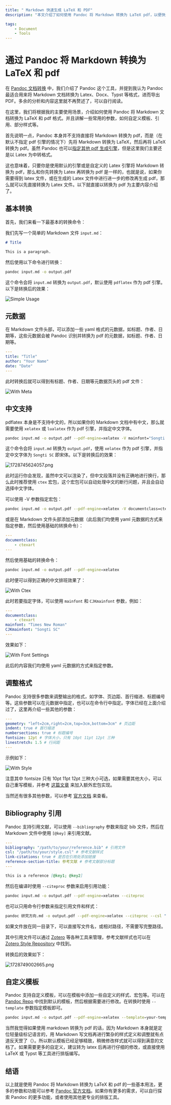 ```yaml
---
title: " Markdown 快速生成 LaTeX 和 PDF"
description: "本文介绍了如何使用 Pandoc 将 Markdown 转换为 LaTeX pdf，以便快速生成格式规范的文档。"

tags:
    - Document
    - Tools
---
```


# 通过 Pandoc 将 Markdown 转换为 LaTeX 和 pdf

在 [Pandoc 文档转换](../../Harvest/工具和项目/2024-09-20-pandoc.md) 中，我们介绍了 Pandoc 这个工具，并提到我认为 Pandoc 最适合用来将 Markdown 文档转换为 Latex、Docx、Typst 等格式，进而导出 PDF。多余的分析和内容这里就不再赘述了，可以自行阅读。

在这里，我们将根据我的主要使用场景，介绍如何使用 Pandoc 将 Markdown 文档转换为 LaTeX 和 pdf 格式。并且讲解一些常用的参数，如何自定义模板、引用、部分样式等。

首先说明一点，Pandoc 本身并不支持直接将 Markdown 转换为 pdf，而是（在默认不指定 pdf 引擎的情况下）先将 Markdown 转换为 LaTeX，然后再将 LaTeX 转换为 pdf。虽然 Pandoc 也可以[指定其他 pdf 生成引擎](https://pandoc.org/MANUAL.html#option--pdf-engine)，但是这里我们主要还是以 Latex 为中转格式。

这也意味着，只要你是使用默认的引擎或是自定义的 Latex 引擎将 Markdown 转换为 pdf，那么和你先转换为 Latex 再转换为 pdf 是一样的，也就是说，如果你需要得到 latex 文件，或在生成的 Latex 文件中进行进一步的修改再生成 pdf，那么就可以先直接转换为 Latex 文件。以下就直接以转换为 pdf 为主要内容介绍了。

## 基本转换

首先，我们来看一下最基本的转换命令：

我们先写一个简单的 Markdown 文件 `input.md`：

```markdown
# Title

This is a paragraph.
```

然后使用以下命令进行转换：

```bash
pandoc input.md -o output.pdf
```

这个命令会将 `input.md` 转换为 `output.pdf`，默认使用 `pdflatex` 作为 pdf 引擎。以下是转换后的效果：

![Simple Usage](https://cloud.yiges.site:5003/i/2024/10/12/670a8e6f920bf.png)

## 元数据

在 Markdown 文件头部，可以添加一些 yaml 格式的元数据，如标题、作者、日期等，这些元数据会被 Pandoc 识别并转换为 pdf 的元数据，如标题、作者、日期等。

```yaml
---
title: "Title"
author: "Your Name"
date: "Date"
---
```

此时转换后就可以得到有标题、作者、日期等元数据页头的 pdf 文件：

![With Meta](https://cloud.yiges.site:5003/i/2024/10/12/670a8ed83c89c.png)

## 中文支持

pdflatex 本身是不支持中文的，所以如果你的 Markdown 文档中有中文，那么就需要使用 `xelatex` 或 `lualatex` 作为 pdf 引擎，并指定中文字体。

```bash
pandoc input.md -o output.pdf --pdf-engine=xelatex -V mainfont="Songti SC"
```

这个命令会将 `input.md` 转换为 `output.pdf`，使用 `xelatex` 作为 pdf 引擎，并指定中文字体为 `Songti SC` 即宋体。以下是转换后的效果：

![1728745624057.png](https://cloud.yiges.site:5003/i/2024/10/12/670a909b0a7ab.png)

此时运行你会发现，虽然中文可以渲染了，但中文段落并没有正确地进行换行，那么此时推荐使用 `ctex` 宏包，这个宏包可以自动处理中文的断行问题，并且会自动选择中文字体。

可以使用 -V 参数指定宏包：

```bash
pandoc input.md -o output.pdf --pdf-engine=xelatex -V documentclass=ctexart
```

或是在 Markdown 文件头部添加元数据（此后我们均使用 yaml 元数据的方式来指定参数，然后使用基础的转换命令）：

```yaml
---
documentclass:
    - ctexart
---
```

然后使用基础的转换命令：

```bash
pandoc input.md -o output.pdf --pdf-engine=xelatex
```

此时便可以得到正确的中文排班效果了：

![With Ctex](https://cloud.yiges.site:5003/i/2024/10/12/670a9438ae1cc.png)

此时若要指定字体，可以使用 `mainfont` 和 `CJKmainfont` 参数，例如：

```yaml
---
documentclass:
    - ctexart
mainfont: "Times New Roman"
CJKmainfont: "Songti SC"
---
```

效果如下：

![With Font Settings](https://cloud.yiges.site:5003/i/2024/10/12/670a950842e73.png)

此后的内容我们均使用 yaml 元数据的方式来指定参数。

## 调整格式

Pandoc 支持很多参数来调整输出的格式，如字体、页边距、首行缩进、标题编号等。这些参数可以在元数据中指定，也可以在命令行中指定。字体已经在上面介绍过了，这里再介绍一些其他的参数：

```yaml
---
geometry: "left=2cm,right=2cm,top=3cm,bottom=3cm" # 页边距
indent: true # 首行缩进
numbersections: true # 标题编号
fontsize: 12pt # 字体大小，只有 10pt 11pt 12pt 三种
linestretch: 1.5 # 行间距
---
```

示例如下：

![With Style](https://cloud.yiges.site:5003/i/2024/10/12/670a98fe67bf4.png)

注意其中 fontsize 只有 10pt 11pt 12pt 三种大小可选，如果需要其他大小，可以自己重写模板，并参考 [这篇文章](https://tex.stackexchange.com/questions/634470/document-font-sizes-different-as-10-11-or-12-pt) 来加入额外宏包实现。

当然还有很多其他参数，可以参考 [官方文档](https://pandoc.org/MANUAL.html#variables-for-latex) 来查看。

## Bibliography 引用

Pandoc 支持引用文献，可以使用 `--bibliography` 参数来指定 bib 文件，然后在 Markdown 文件中使用 `[@key]` 来引用文献。

```yaml
---
bibliography: "/path/to/your/reference.bib" # 引用文件
csl: "/path/to/your/style.csl" # 参考文献样式
link-citations: true # 是否在引用处添加链接
reference-section-title: 参考文献 # 参考文献部分标题
---
```

```markdown
this is a reference [@key1; @key2]
```

然后在编译时使用 `--citeproc` 参数来启用引用功能：

```bash
pandoc input.md -o output.pdf --pdf-engine=xelatex --citeproc
```

也可以只用命令行参数来指定引用文件和样式：

```bash
pandoc 研究方向.md -o output.pdf --pdf-engine=xelatex --citeproc --csl "/path/to/your/style.csl" --bibliography "/path/to/your/reference.bib" -M reference-section-title="参考文献" --link-citations
```

如果文件放在同一目录下，可以直接写文件名，或相对路径，不需要写完整路径。

其中引用文件可以通过 [Zotero](https://www.zotero.org/) 等各种工具来管理，参考文献样式也可以在 [Zotero Style Repository](https://www.zotero.org/styles) 中找到。

转换后的效果如下：

![1728749002665.png](https://cloud.yiges.site:5003/i/2024/10/13/670a9dcc6071b.png)

## 自定义模板

Pandoc 支持自定义模板，可以在模板中添加一些自定义的样式、宏包等。可以在 [Pandoc Repo](https://github.com/jgm/pandoc/tree/3.4/data/templates) 中找到默认的模板，然后根据需要进行修改。在转换时使用 `--template` 参数指定模板即可。

```bash
pandoc input.md -o output.pdf --pdf-engine=xelatex --template=your-template.tex
```

当然我觉得如果使用 markdown 转换为 pdf 的话，因为 Markdown 本身就是定位轻量级标记语言的，用 Markdown 写文档再进行繁杂的样式定义和调整就有点道反天罡了（）。所以默认模板已经足够精致，稍微修改样式就可以得到满意的文档了。如果需要更多的自定义，建议转为 latex 后再进行仔细的修改，或直接使用 LaTeX 或 Typst 等工具进行排版编写。

## 结语

以上就是使用 Pandoc 将 Markdown 转换为 LaTeX 和 pdf 的一些基本用法，更多的参数和功能可以参考 [Pandoc 官方文档](https://pandoc.org/MANUAL.html)。如果你有更多的需求，可以自行探索 Pandoc 的更多功能，或者使用其他更专业的排版工具。